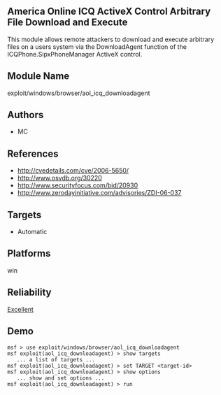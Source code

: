 ## America Online ICQ ActiveX Control Arbitrary File Download and Execute

This module allows remote attackers to download and execute 
arbitrary files on a users system via the DownloadAgent 
function of the ICQPhone.SipxPhoneManager ActiveX control.


## Module Name
exploit/windows/browser/aol_icq_downloadagent

## Authors
* MC


## References
* http://cvedetails.com/cve/2006-5650/
* http://www.osvdb.org/30220
* http://www.securityfocus.com/bid/20930
* http://www.zerodayinitiative.com/advisories/ZDI-06-037



## Targets
* Automatic


## Platforms
win

## Reliability
[Excellent](https://github.com/rapid7/metasploit-framework/wiki/Exploit-Ranking)

## Demo

```
msf > use exploit/windows/browser/aol_icq_downloadagent
msf exploit(aol_icq_downloadagent) > show targets
   ... a list of targets ...
msf exploit(aol_icq_downloadagent) > set TARGET <target-id>
msf exploit(aol_icq_downloadagent) > show options
   ... show and set options ...
msf exploit(aol_icq_downloadagent) > run
```
    
    